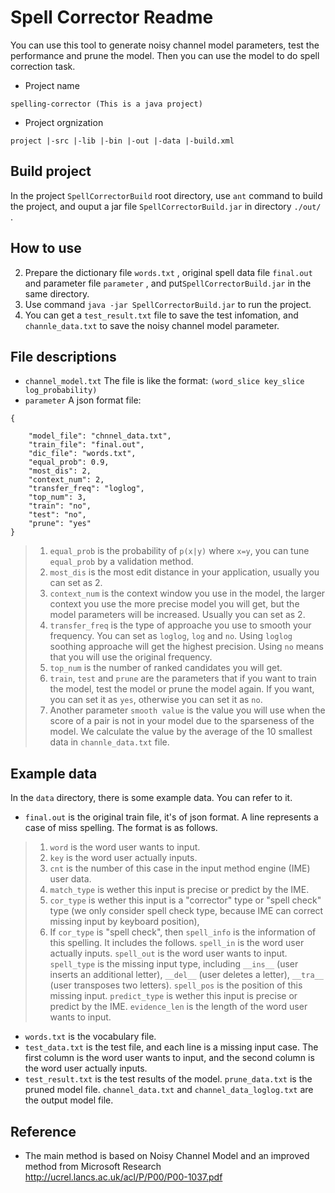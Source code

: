 Spell Corrector Readme
======================
You can use this tool to generate noisy channel model parameters, test the performance and prune the model. Then you can use the model to do spell correction task.

+ Project name
```
spelling-corrector (This is a java project)
```
+  Project orgnization
```
project |-src |-lib |-bin |-out |-data |-build.xml
```

Build project
---------
In the project `SpellCorrectorBuild` root directory, use `ant` command to build the project, and ouput a jar file `SpellCorrectorBuild.jar`  in directory `./out/` .

How to use
---------
2. Prepare the dictionary file `words.txt` , original spell data file `final.out`  and parameter file `parameter` , and put`SpellCorrectorBuild.jar`  in the same directory.
3. Use command `java -jar SpellCorrectorBuild.jar` to run the project.
4. You can get a `test_result.txt`  file to save the test infomation, and `channle_data.txt` to save the noisy channel model parameter.

File descriptions
---------
- `channel_model.txt`
The file is like the format:
`(word_slice key_slice log_probability)`
- `parameter`
A json format file:
```
{

	"model_file": "chnnel_data.txt",
	"train_file": "final.out",
	"dic_file": "words.txt",
	"equal_prob": 0.9,
	"most_dis": 2,
	"context_num": 2,
	"transfer_freq": "loglog",
	"top_num": 3,
	"train": "no",
	"test": "no",
	"prune": "yes"
}
```

> 1. `equal_prob` is the probability of `p(x|y)` where `x=y`, you can tune `equal_prob` by a validation method.
> 2. `most_dis` is the most edit distance in your application, usually you can set as 2.
> 3. `context_num` is the context window you use in the model, the larger context you use the more precise model you will get, but the model parameters will be increased.   Usually you can set as 2.
> 4. `transfer_freq` is the type of approache you use to smooth your frequency. You can set as `loglog`, `log` and `no`.  Using `loglog` soothing approache will get the highest precision. Using `no` means that you will use the original frequency.
> 5. `top_num` is the number of ranked candidates you will get. 
> 6. `train`, `test` and `prune` are the parameters that if you want to train the model, test the model or prune the model again. If you want, you can set it as `yes`, otherwise you can set it as `no`.
> 7. Another parameter `smooth value` is the value you will use when the score of a pair is not in your model due to the sparseness of the model. We calculate the value by the average of the 10 smallest data in `channle_data.txt` file.

Example data
------------
In the `data` directory, there is some example data. You can refer to it.
+ `final.out` is the original train file, it's of json format. A line represents a case of miss spelling. The format is as follows.

> 1. `word` is the word user wants to input.
> 2. `key` is the word user actually inputs.
> 3. `cnt` is the number of this case in the input method engine (IME) user data.
> 4. `match_type` is wether this input is precise or predict by the IME.
> 5. `cor_type` is wether this input is a "corrector" type or "spell check" type (we only consider spell check type, because IME can correct missing input by keyboard position), 
> 6. If `cor_type` is "spell check", then `spell_info` is the information of this spelling. It includes the follows. `spell_in` is the word user actually inputs. `spell_out` is the word user wants to input. `spell_type` is the missing input type, including `__ins__` (user inserts an additional letter), `__del__` (user deletes a letter), `__tra__` (user transposes two letters). `spell_pos` is the position of this missing input. `predict_type` is wether this input is precise or predict by the IME. `evidence_len` is the length of the word user wants to input.

+ `words.txt` is the vocabulary file.
+ `test_data.txt` is the test file, and each line is a missing input case. The first column is the word user wants to input, and the second column is the word user actually inputs.
+ `test_result.txt` is the test results of the model. `prune_data.txt` is the pruned model file. `channel_data.txt` and `channel_data_loglog.txt` are the output model file.

Reference
---------
+  The main method is based on Noisy Channel Model and an improved method from Microsoft Research http://ucrel.lancs.ac.uk/acl/P/P00/P00-1037.pdf

